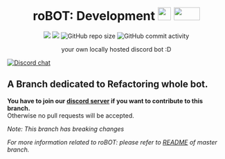 <h1 align="center">roBOT: Development <img src="https://emoji.discord.st/emojis/eddc749b-9ea3-4304-a37b-65dc7aff36c3.gif" width="30" height="30"/> <img src="https://emoji.discord.st/emojis/b627f592-397a-4c5f-ba53-836cab1c6b24.png" width="60" height="30"/></h1>

<p align="center">
  <img src="https://img.shields.io/badge/PRs-welcome-brightgreen.svg"> <img src="https://img.shields.io/badge/python-3.9-blue.svg"> <img alt="GitHub repo size" src="https://img.shields.io/github/repo-size/danger-ahead/roBOT"> <img alt="GitHub commit activity" src="https://img.shields.io/github/commit-activity/y/danger-ahead/roBOT">
  <p align="center">your own locally hosted discord bot :D</p>
</p>

[![Discord chat](https://img.shields.io/discord/847319167949340702?color=blue&label=join%20discord%20server)](https://discord.gg/kBatC2cVJr)

## A Branch dedicated to Refactoring whole bot.


**You have to join our [discord server](https://discord.gg/qCcNYQu2kE) if you want to contribute to this branch.**\
Otherwise no pull requests will be accepted.

*Note: This branch has breaking changes*

*For more information related to roBOT: please refer to [README](https://github.com/danger-ahead/roBOT/blob/master/README.md) of master branch.*
